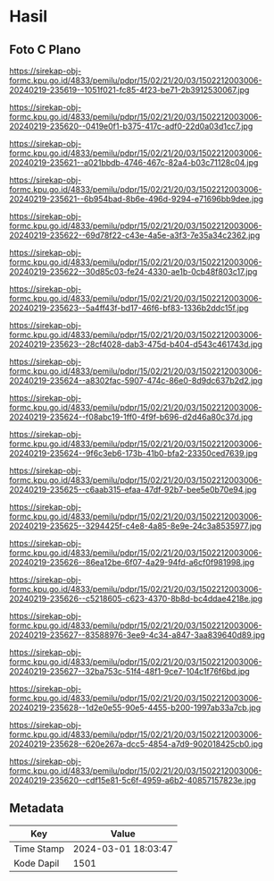 # Hasil

## Foto C Plano

https://sirekap-obj-formc.kpu.go.id/4833/pemilu/pdpr/15/02/21/20/03/1502212003006-20240219-235619--1051f021-fc85-4f23-be71-2b3912530067.jpg

https://sirekap-obj-formc.kpu.go.id/4833/pemilu/pdpr/15/02/21/20/03/1502212003006-20240219-235620--0419e0f1-b375-417c-adf0-22d0a03d1cc7.jpg

https://sirekap-obj-formc.kpu.go.id/4833/pemilu/pdpr/15/02/21/20/03/1502212003006-20240219-235621--a021bbdb-4746-467c-82a4-b03c71128c04.jpg

https://sirekap-obj-formc.kpu.go.id/4833/pemilu/pdpr/15/02/21/20/03/1502212003006-20240219-235621--6b954bad-8b6e-496d-9294-e71696bb9dee.jpg

https://sirekap-obj-formc.kpu.go.id/4833/pemilu/pdpr/15/02/21/20/03/1502212003006-20240219-235622--69d78f22-c43e-4a5e-a3f3-7e35a34c2362.jpg

https://sirekap-obj-formc.kpu.go.id/4833/pemilu/pdpr/15/02/21/20/03/1502212003006-20240219-235622--30d85c03-fe24-4330-ae1b-0cb48f803c17.jpg

https://sirekap-obj-formc.kpu.go.id/4833/pemilu/pdpr/15/02/21/20/03/1502212003006-20240219-235623--5a4ff43f-bd17-46f6-bf83-1336b2ddc15f.jpg

https://sirekap-obj-formc.kpu.go.id/4833/pemilu/pdpr/15/02/21/20/03/1502212003006-20240219-235623--28cf4028-dab3-475d-b404-d543c461743d.jpg

https://sirekap-obj-formc.kpu.go.id/4833/pemilu/pdpr/15/02/21/20/03/1502212003006-20240219-235624--a8302fac-5907-474c-86e0-8d9dc637b2d2.jpg

https://sirekap-obj-formc.kpu.go.id/4833/pemilu/pdpr/15/02/21/20/03/1502212003006-20240219-235624--f08abc19-1ff0-4f9f-b696-d2d46a80c37d.jpg

https://sirekap-obj-formc.kpu.go.id/4833/pemilu/pdpr/15/02/21/20/03/1502212003006-20240219-235624--9f6c3eb6-173b-41b0-bfa2-23350ced7639.jpg

https://sirekap-obj-formc.kpu.go.id/4833/pemilu/pdpr/15/02/21/20/03/1502212003006-20240219-235625--c6aab315-efaa-47df-92b7-bee5e0b70e94.jpg

https://sirekap-obj-formc.kpu.go.id/4833/pemilu/pdpr/15/02/21/20/03/1502212003006-20240219-235625--3294425f-c4e8-4a85-8e9e-24c3a8535977.jpg

https://sirekap-obj-formc.kpu.go.id/4833/pemilu/pdpr/15/02/21/20/03/1502212003006-20240219-235626--86ea12be-6f07-4a29-94fd-a6cf0f981998.jpg

https://sirekap-obj-formc.kpu.go.id/4833/pemilu/pdpr/15/02/21/20/03/1502212003006-20240219-235626--c5218605-c623-4370-8b8d-bc4ddae4218e.jpg

https://sirekap-obj-formc.kpu.go.id/4833/pemilu/pdpr/15/02/21/20/03/1502212003006-20240219-235627--83588976-3ee9-4c34-a847-3aa839640d89.jpg

https://sirekap-obj-formc.kpu.go.id/4833/pemilu/pdpr/15/02/21/20/03/1502212003006-20240219-235627--32ba753c-51f4-48f1-9ce7-104c1f76f6bd.jpg

https://sirekap-obj-formc.kpu.go.id/4833/pemilu/pdpr/15/02/21/20/03/1502212003006-20240219-235628--1d2e0e55-90e5-4455-b200-1997ab33a7cb.jpg

https://sirekap-obj-formc.kpu.go.id/4833/pemilu/pdpr/15/02/21/20/03/1502212003006-20240219-235628--620e267a-dcc5-4854-a7d9-902018425cb0.jpg

https://sirekap-obj-formc.kpu.go.id/4833/pemilu/pdpr/15/02/21/20/03/1502212003006-20240219-235620--cdf15e81-5c6f-4959-a6b2-40857157823e.jpg


## Metadata

| Key        | Value               |
| ---------- | ------------------- |
| Time Stamp | 2024-03-01 18:03:47 |
| Kode Dapil | 1501                |



